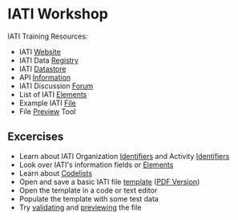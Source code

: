 # IATI Workshop

IATI Training Resources:

* IATI [Website](http://iatistandard.org/)
* IATI Data [Registry](https://iatiregistry.org/dataset)
* IATI [Datastore](http://datastore.iatistandard.org/docs/)
* API [Information](https://iatiregistry.org/registry-api)
* IATI Discussion [Forum](https://discuss.iatistandard.org/t/welcome-to-iati-discuss/6)
* List of IATI [Elements](https://github.com/Humanitarian-AI/IATI-505000/blob/master/Fields/Fields_IATI.csv)
* Example IATI [File](http://hxs.ngo/iati_2.02_example.xml)
* File [Preview](http://preview.iatistandard.org/) Tool

## Excercises

* Learn about IATI Organization [Identifiers](http://iatistandard.org/202/activity-standard/iati-activities/iati-activity/reporting-org/) and Activity [Identifiers](http://iatistandard.org/202/activity-standard/iati-activities/iati-activity/iati-identifier/)
* Look over IATI's information fields or [Elements](http://iatistandard.org/202/activity-standard/summary-table/)
* Learn about [Codelists](http://iatistandard.org/202/codelists/)
* Open and save a basic IATI file [template](http://hxs.ngo/basic_iati_template.xml) ([PDF Version](https://github.com/Brentophillips/iati-workshop/blob/master/files/basic_iati_file.pdf))
* Open the template in a code or text editor
* Populate the template with some test data
* Try [validating](http://validator.iatistandard.org/) and [previewing](http://preview.iatistandard.org/) the file
